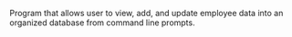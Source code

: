 Program that allows user to view, add, and update employee data into an organized database from command line prompts.
